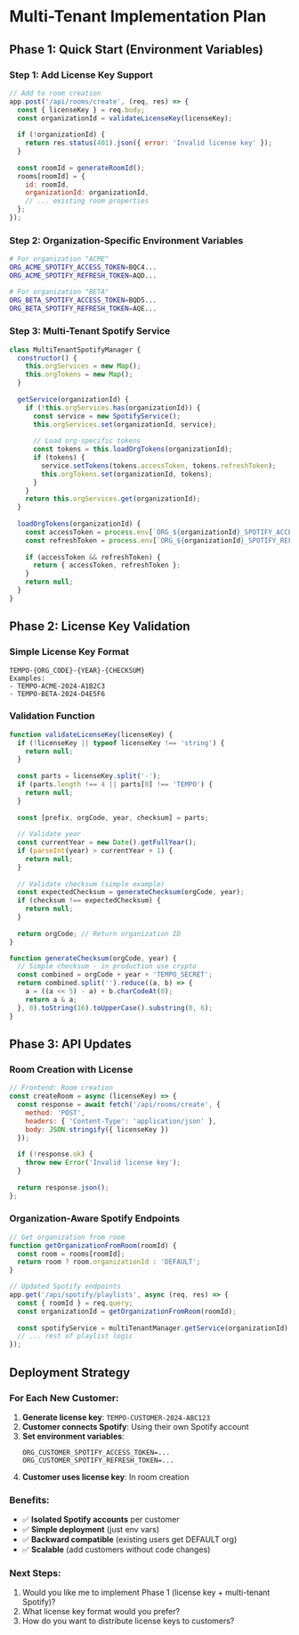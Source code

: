 # Multi-Tenant Implementation Plan

## Phase 1: Quick Start (Environment Variables)

### Step 1: Add License Key Support
```javascript
// Add to room creation
app.post('/api/rooms/create', (req, res) => {
  const { licenseKey } = req.body;
  const organizationId = validateLicenseKey(licenseKey);
  
  if (!organizationId) {
    return res.status(401).json({ error: 'Invalid license key' });
  }
  
  const roomId = generateRoomId();
  rooms[roomId] = {
    id: roomId,
    organizationId: organizationId,
    // ... existing room properties
  };
});
```

### Step 2: Organization-Specific Environment Variables
```bash
# For organization "ACME"
ORG_ACME_SPOTIFY_ACCESS_TOKEN=BQC4...
ORG_ACME_SPOTIFY_REFRESH_TOKEN=AQD...

# For organization "BETA"  
ORG_BETA_SPOTIFY_ACCESS_TOKEN=BQD5...
ORG_BETA_SPOTIFY_REFRESH_TOKEN=AQE...
```

### Step 3: Multi-Tenant Spotify Service
```javascript
class MultiTenantSpotifyManager {
  constructor() {
    this.orgServices = new Map();
    this.orgTokens = new Map();
  }
  
  getService(organizationId) {
    if (!this.orgServices.has(organizationId)) {
      const service = new SpotifyService();
      this.orgServices.set(organizationId, service);
      
      // Load org-specific tokens
      const tokens = this.loadOrgTokens(organizationId);
      if (tokens) {
        service.setTokens(tokens.accessToken, tokens.refreshToken);
        this.orgTokens.set(organizationId, tokens);
      }
    }
    return this.orgServices.get(organizationId);
  }
  
  loadOrgTokens(organizationId) {
    const accessToken = process.env[`ORG_${organizationId}_SPOTIFY_ACCESS_TOKEN`];
    const refreshToken = process.env[`ORG_${organizationId}_SPOTIFY_REFRESH_TOKEN`];
    
    if (accessToken && refreshToken) {
      return { accessToken, refreshToken };
    }
    return null;
  }
}
```

## Phase 2: License Key Validation

### Simple License Key Format
```
TEMPO-{ORG_CODE}-{YEAR}-{CHECKSUM}
Examples:
- TEMPO-ACME-2024-A1B2C3
- TEMPO-BETA-2024-D4E5F6
```

### Validation Function
```javascript
function validateLicenseKey(licenseKey) {
  if (!licenseKey || typeof licenseKey !== 'string') {
    return null;
  }
  
  const parts = licenseKey.split('-');
  if (parts.length !== 4 || parts[0] !== 'TEMPO') {
    return null;
  }
  
  const [prefix, orgCode, year, checksum] = parts;
  
  // Validate year
  const currentYear = new Date().getFullYear();
  if (parseInt(year) > currentYear + 1) {
    return null;
  }
  
  // Validate checksum (simple example)
  const expectedChecksum = generateChecksum(orgCode, year);
  if (checksum !== expectedChecksum) {
    return null;
  }
  
  return orgCode; // Return organization ID
}

function generateChecksum(orgCode, year) {
  // Simple checksum - in production use crypto
  const combined = orgCode + year + 'TEMPO_SECRET';
  return combined.split('').reduce((a, b) => {
    a = ((a << 5) - a) + b.charCodeAt(0);
    return a & a;
  }, 0).toString(16).toUpperCase().substring(0, 6);
}
```

## Phase 3: API Updates

### Room Creation with License
```javascript
// Frontend: Room creation
const createRoom = async (licenseKey) => {
  const response = await fetch('/api/rooms/create', {
    method: 'POST',
    headers: { 'Content-Type': 'application/json' },
    body: JSON.stringify({ licenseKey })
  });
  
  if (!response.ok) {
    throw new Error('Invalid license key');
  }
  
  return response.json();
};
```

### Organization-Aware Spotify Endpoints
```javascript
// Get organization from room
function getOrganizationFromRoom(roomId) {
  const room = rooms[roomId];
  return room ? room.organizationId : 'DEFAULT';
}

// Updated Spotify endpoints
app.get('/api/spotify/playlists', async (req, res) => {
  const { roomId } = req.query;
  const organizationId = getOrganizationFromRoom(roomId);
  
  const spotifyService = multiTenantManager.getService(organizationId);
  // ... rest of playlist logic
});
```

## Deployment Strategy

### For Each New Customer:
1. **Generate license key**: `TEMPO-CUSTOMER-2024-ABC123`
2. **Customer connects Spotify**: Using their own Spotify account
3. **Set environment variables**: 
   ```
   ORG_CUSTOMER_SPOTIFY_ACCESS_TOKEN=...
   ORG_CUSTOMER_SPOTIFY_REFRESH_TOKEN=...
   ```
4. **Customer uses license key**: In room creation

### Benefits:
- ✅ **Isolated Spotify accounts** per customer
- ✅ **Simple deployment** (just env vars)
- ✅ **Backward compatible** (existing users get DEFAULT org)
- ✅ **Scalable** (add customers without code changes)

### Next Steps:
1. Would you like me to implement Phase 1 (license key + multi-tenant Spotify)?
2. What license key format would you prefer?
3. How do you want to distribute license keys to customers?

